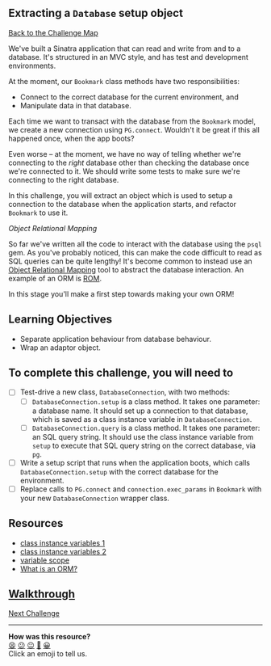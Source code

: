 ## Extracting a `Database` setup object

[Back to the Challenge Map](00_challenge_map.md#challenges)

We've built a Sinatra application that can read and write from and to a database. It's structured in an MVC style, and has test and development environments.

At the moment, our `Bookmark` class methods have two responsibilities:

- Connect to the correct database for the current environment, and
- Manipulate data in that database.

Each time we want to transact with the database from the `Bookmark` model, we create a new connection using `PG.connect`. Wouldn't it be great if this all happened once, when the app boots?

Even worse – at the moment, we have no way of telling whether we're connecting to the _right_ database other than checking the database once we're connected to it. We should write some tests to make sure we're connecting to the right database.

In this challenge, you will extract an object which is used to setup a connection to the database when the application starts, and refactor `Bookmark` to use it.

*Object Relational Mapping*

So far we've written all the code to interact with the database using the `psql` gem. As you've probably noticed, this can make the code difficult to read as SQL queries can be quite lengthy! It's become common to instead use an [Object Relational Mapping](https://en.wikipedia.org/wiki/Object-relational_mapping) tool to abstract the database interaction. An example of an ORM is [ROM](https://rom-rb.org).

In this stage you'll make a first step towards making your own ORM!

## Learning Objectives

* Separate application behaviour from database behaviour.
* Wrap an adaptor object.

## To complete this challenge, you will need to

- [ ] Test-drive a new class, `DatabaseConnection`, with two methods:
  - [ ] `DatabaseConnection.setup` is a class method. It takes one parameter: a database name. It should set up a connection to that database, which is saved as a class instance variable in `DatabaseConnection`.
  - [ ] `DatabaseConnection.query` is a class method. It takes one parameter: an SQL query string. It should use the class instance variable from `setup` to execute that SQL query string on the correct database, via `pg`.
- [ ] Write a setup script that runs when the application boots, which calls `DatabaseConnection.setup` with the correct database for the environment.
- [ ] Replace calls to `PG.connect` and `connection.exec_params` in `Bookmark` with your new `DatabaseConnection` wrapper class.

## Resources

- [class instance variables 1](http://thoughts.codegram.com/understanding-class-instance-variables-in-ruby/)
- [class instance variables 2](http://maximomussini.com/posts/ruby-class-variables/)
- [variable scope](https://www.sitepoint.com/understanding-scope-in-ruby/)
- [What is an ORM?](https://stackoverflow.com/questions/1279613/what-is-an-orm-and-where-can-i-learn-more-about-it)


## [Walkthrough](walkthroughs/15.md)

[Next Challenge](./15_validating_bookmarks.md)

<!-- BEGIN GENERATED SECTION DO NOT EDIT -->

---

**How was this resource?**  
[😫](https://airtable.com/shrUJ3t7KLMqVRFKR?prefill_Repository=course&prefill_File=bookmark_manager/15_extracting_a_database_setup_object.md&prefill_Sentiment=😫) [😕](https://airtable.com/shrUJ3t7KLMqVRFKR?prefill_Repository=course&prefill_File=bookmark_manager/15_extracting_a_database_setup_object.md&prefill_Sentiment=😕) [😐](https://airtable.com/shrUJ3t7KLMqVRFKR?prefill_Repository=course&prefill_File=bookmark_manager/15_extracting_a_database_setup_object.md&prefill_Sentiment=😐) [🙂](https://airtable.com/shrUJ3t7KLMqVRFKR?prefill_Repository=course&prefill_File=bookmark_manager/15_extracting_a_database_setup_object.md&prefill_Sentiment=🙂) [😀](https://airtable.com/shrUJ3t7KLMqVRFKR?prefill_Repository=course&prefill_File=bookmark_manager/15_extracting_a_database_setup_object.md&prefill_Sentiment=😀)  
Click an emoji to tell us.

<!-- END GENERATED SECTION DO NOT EDIT -->
